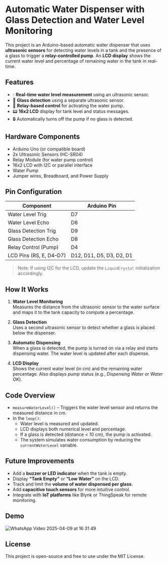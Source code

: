 # Automatic Water Dispenser with Glass Detection and Water Level Monitoring

This project is an Arduino-based automatic water dispenser that uses **ultrasonic sensors** for detecting water levels in a tank and the presence of a glass to trigger a **relay-controlled pump**. An **LCD display** shows the current water level and percentage of remaining water in the tank in real-time.

## Features

- 💧 **Real-time water level measurement** using an ultrasonic sensor.
- 🥛 **Glass detection** using a separate ultrasonic sensor.
- 🔁 **Relay-based control** for activating the water pump.
- 📟 **16x2 LCD** display for tank level and status messages.
- 🔒 Automatically turns off the pump if no glass is detected.

## Hardware Components

- Arduino Uno (or compatible board)
- 2x Ultrasonic Sensors (HC-SR04)
- Relay Module (for water pump control)
- 16x2 LCD with I2C or parallel interface
- Water Pump
- Jumper wires, Breadboard, and Power Supply

## Pin Configuration

| Component                | Arduino Pin |
|-------------------------|-------------|
| Water Level Trig        | D7          |
| Water Level Echo        | D6          |
| Glass Detection Trig    | D9          |
| Glass Detection Echo    | D8          |
| Relay Control (Pump)    | D4          |
| LCD Pins (RS, E, D4–D7) | D12, D11, D5, D3, D2, D1 |

> Note: If using I2C for the LCD, update the `LiquidCrystal` initialization accordingly.

## How It Works

1. **Water Level Monitoring**  
   Measures the distance from the ultrasonic sensor to the water surface and maps it to the tank capacity to compute a percentage.

2. **Glass Detection**  
   Uses a second ultrasonic sensor to detect whether a glass is placed below the dispenser.

3. **Automatic Dispensing**  
   When a glass is detected, the pump is turned on via a relay and starts dispensing water. The water level is updated after each dispense.

4. **LCD Display**  
   Shows the current water level (in cm) and the remaining water percentage. Also displays pump status (e.g., *Dispensing Water* or *Water OK*).

## Code Overview

- `measureWaterLevel()` – Triggers the water level sensor and returns the measured distance in cm.
- In the `loop()`:
  - Water level is measured and updated.
  - LCD displays both numerical level and percentage.
  - If a glass is detected (distance < 10 cm), the pump is activated.
  - The system simulates water consumption by reducing the `currentWaterLevel` variable.

## Future Improvements

- Add a **buzzer or LED indicator** when the tank is empty.
- Display **“Tank Empty”** or **“Low Water”** on the LCD.
- Track and limit the **volume of water dispensed per glass**.
- Add **capacitive touch sensors** for more intuitive control.
- Integrate with **IoT platforms** like Blynk or ThingSpeak for remote monitoring.

## Demo
![WhatsApp Video 2025-04-09 at 16 31 49](https://github.com/user-attachments/assets/c6c9e1bb-c8a0-4ea2-a50d-93c2fe474c2a)

## License

This project is open-source and free to use under the MIT License.

